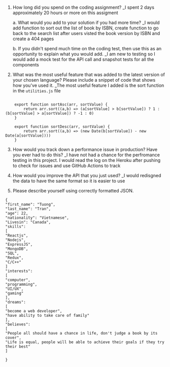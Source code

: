 1. How long did you spend on the coding assignment?
   \_I spent 2 days approximately 20 hours or more on this assigment

   a. What would you add to your solution if you had more time?
   \_I would add function to sort out the list of book by ISBN, create function to go back to the search list after users visted the book version by ISBN and create a 404 pages

   b. If you didn't spend much time on the coding test, then use this as an opportunity to explain what you would add.
   \_I am new to testing so I would add a mock test for the API call and snapshot tests for all the components

2. What was the most useful feature that was added to the latest version of your chosen language? Please include a snippet of code that shows how you've used it.
   \_The most useful feature I added is the sort function in the `utilities.js` file

```

    export function sortAsc(arr, sortValue) {
        return arr.sort((a,b) => (a[sortValue] > b[sortValue]) ? 1 : (b[sortValue] > a[sortValue]) ? -1 : 0)
    }

    export function sortDesc(arr, sortValue) {
        return arr.sort((a,b) => (new Date(b[sortValue]) - new Date(a[sortValue])))
    }

```

3. How would you track down a performance issue in production? Have you ever had to do this?
   \_I have not had a chance for the perfromance testing in this project. I would read the log on the Heroku after pushing to check for issues and use GitHub Actions to track

4. How would you improve the API that you just used?
   \_I would redisgned the data to have the same format so it is easier to use

5. Please describe yourself using correctly formatted JSON.

```
{
"first_name": "Tuong",
"last_name": "Tran",
"age": 22,
"nationality": "Vietnamese",
"Livesin": "Canada",
"skills":
[
"Reactjs",
"Nodejs",
"ExpressJS",
"MongoDB",
"SQL",
"Redux",
"C/C++"
]
"interests":
[
"computer",
"programming",
"UI/UX",
"gaming"
],
"dreams":
[
"become a web developer",
"have ability to take care of family"
],
"believes":
[
"People all should have a chance in life, don't judge a book by its cover",
"Life is equal, people will be able to achieve their goals if they try their best"
]

}
```
